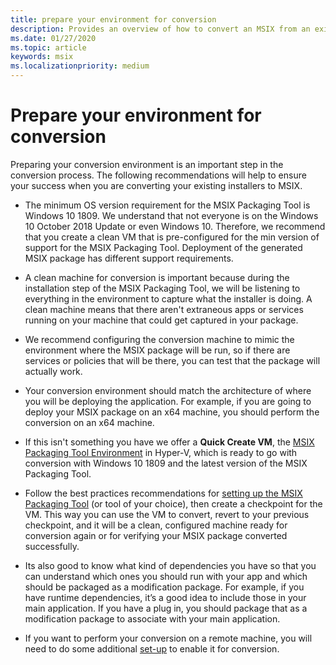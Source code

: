 ```yaml
---
title: prepare your environment for conversion
description: Provides an overview of how to convert an MSIX from an existing installer.
ms.date: 01/27/2020
ms.topic: article
keywords: msix
ms.localizationpriority: medium
---
```


# Prepare your environment for conversion

Preparing your conversion environment is an important step in the conversion process. The following recommendations will help to ensure your success when you are converting your existing installers to MSIX.

- The minimum OS version requirement for the MSIX Packaging Tool is Windows 10 1809. We understand that not everyone is on the Windows 10 October 2018 Update or even Windows 10. Therefore, we recommend that you create a clean VM that is pre-configured for the min version of support for the MSIX Packaging Tool. Deployment of the generated MSIX package has different support requirements.

- A clean machine for conversion is important because during the installation step of the MSIX Packaging Tool, we will be listening to everything in the environment to capture what the installer is doing. A clean machine means that there aren't extraneous apps or services running on your machine that could get captured in your package.

- We recommend configuring the conversion machine to mimic the environment where the MSIX package will be run, so if there are services or policies that will be there, you can test that the package will actually work.

- Your conversion environment should match the architecture of where you will be deploying the application. For example, if you are going to deploy your MSIX package on an x64 machine, you should perform the conversion on an x64 machine. 

- If this isn't something you have we offer a **Quick Create VM**, the [MSIX Packaging Tool Environment](quick-create-vm.md) in Hyper-V, which is ready to go with conversion with Windows 10 1809 and the latest version of the MSIX Packaging Tool. 

- Follow the best practices recommendations for [setting up the MSIX Packaging Tool](tool-best-practices.md) (or tool of your choice), then create a checkpoint for the VM. This way you can use the VM to convert, revert to your previous checkpoint, and it will be a clean, configured machine ready for conversion again or for verifying your MSIX package converted successfully.

- Its also good to know what kind of dependencies you have so that you can understand which ones you should run with your app and which should be packaged as a modification package. For example, if you have runtime dependencies, it’s a good idea to include those in your main application. If you have a plug in, you should package that as a modification package to associate with your main application.

- If you want to perform your conversion on a remote machine, you will need to do some additional [set-up](remote-conversion-setup.md) to enable it for conversion.
